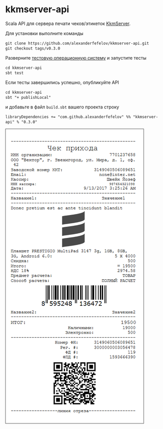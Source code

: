 # kkmserver-api

Scala API для сервера печати чеков/этикеток [KkmServer](https://kkmserver.ru/KkmServer).

Для установки выполните команды

    git clone https://github.com/alexanderfefelov/kkmserver-api.git
    git checkout tags/v0.3.0
    
Разверните [тестовую операционную систему](extra/kkmserver/vagrant/README.md) и запустите тесты 

    cd kkmserver-api
    sbt test

Если тесты завершились успешно, опубликуйте API

    cd kkmserver-api
    sbt "+ publishLocal"

и добавьте в файл `build.sbt` вашего проекта строку

    libraryDependencies += "com.github.alexanderfefelov" %% "kkmserver-api" % "0.3.0"

![Кассовый чек](doc/sales-check.png)
